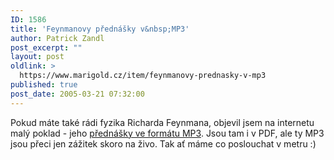 ```yaml
---
ID: 1586
title: 'Feynmanovy přednášky v&nbsp;MP3'
author: Patrick Zandl
post_excerpt: ""
layout: post
oldlink: >
  https://www.marigold.cz/item/feynmanovy-prednasky-v-mp3
published: true
post_date: 2005-03-21 07:32:00
---
```

<p>Pokud máte také rádi fyzika Richarda Feynmana, objevil jsem na internetu malý poklad - jeho <a href="http://mafihe.hu/~bnc/feynman/">přednášky ve formátu MP3</a>. Jsou tam i v PDF, ale ty MP3 jsou přeci jen zážitek skoro na živo. Tak ať máme co poslouchat v metru :)
</p>
